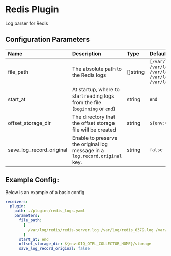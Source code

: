 # Redis Plugin

Log parser for Redis

## Configuration Parameters

| Name                     | Description                                                                  | Type     | Default                                                                                                                                       | Required | Values             |
| :----------------------- | :--------------------------------------------------------------------------- | :------- | :-------------------------------------------------------------------------------------------------------------------------------------------- | :------- | :----------------- |
| file_path                | The absolute path to the Redis logs                                          | []string | `[/var/log/redis/redis-server.log /var/log/redis_6379.log /var/log/redis/redis.log /var/log/redis/default.log /var/log/redis/redis_6379.log]` | false    |                    |
| start_at                 | At startup, where to start reading logs from the file (`beginning` or `end`) | string   | `end`                                                                                                                                         | false    | `beginning`, `end` |
| offset_storage_dir       | The directory that the offset storage file will be created                   | string   | `${env:OIQ_OTEL_COLLECTOR_HOME}/storage`                                                                                                      | false    |                    |
| save_log_record_original | Enable to preserve the original log message in a `log.record.original` key.  | string   | `false`                                                                                                                                       | false    |                    |

## Example Config:

Below is an example of a basic config

```yaml
receivers:
  plugin:
    path: ./plugins/redis_logs.yaml
    parameters:
      file_path:
        [
          /var/log/redis/redis-server.log /var/log/redis_6379.log /var/log/redis/redis.log /var/log/redis/default.log /var/log/redis/redis_6379.log,
        ]
      start_at: end
      offset_storage_dir: ${env:OIQ_OTEL_COLLECTOR_HOME}/storage
      save_log_record_original: false
```

